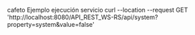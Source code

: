cafeto
Ejemplo ejecución servicio
curl --location --request GET 'http://localhost:8080/API_REST_WS-RS/api/system?property=system&value=false'